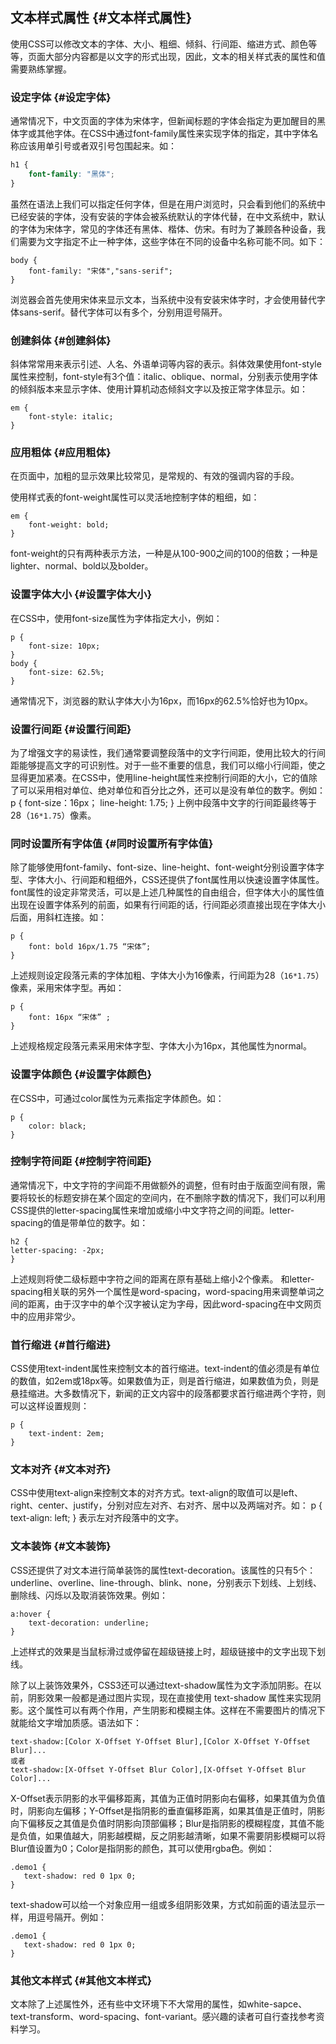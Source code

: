 ## 文本样式属性 {#文本样式属性}

使用CSS可以修改文本的字体、大小、粗细、倾斜、行间距、缩进方式、颜色等等，页面大部分内容都是以文字的形式出现，因此，文本的相关样式表的属性和值需要熟练掌握。

### 设定字体 {#设定字体}

通常情况下，中文页面的字体为宋体字，但新闻标题的字体会指定为更加醒目的黑体字或其他字体。在CSS中通过font-family属性来实现字体的指定，其中字体名称应该用单引号或者双引号包围起来。如：

```css
h1 {
    font-family: "黑体";
}
```

虽然在语法上我们可以指定任何字体，但是在用户浏览时，只会看到他们的系统中已经安装的字体，没有安装的字体会被系统默认的字体代替，在中文系统中，默认的字体为宋体字，常见的字体还有黑体、楷体、仿宋。有时为了兼顾各种设备，我们需要为文字指定不止一种字体，这些字体在不同的设备中名称可能不同。如下：

```
body {
    font-family: "宋体","sans-serif";
}
```

浏览器会首先使用宋体来显示文本，当系统中没有安装宋体字时，才会使用替代字体sans-serif。替代字体可以有多个，分别用逗号隔开。

### 创建斜体 {#创建斜体}

斜体常常用来表示引述、人名、外语单词等内容的表示。斜体效果使用font-style属性来控制，font-style有3个值：italic、oblique、normal，分别表示使用字体的倾斜版本来显示字体、使用计算机动态倾斜文字以及按正常字体显示。如：

```
em {
    font-style: italic;
}
```

### 应用粗体 {#应用粗体}

在页面中，加粗的显示效果比较常见，是常规的、有效的强调内容的手段。

使用样式表的font-weight属性可以灵活地控制字体的粗细，如：

```
em {
    font-weight: bold;
}
```

font-weight的只有两种表示方法，一种是从100-900之间的100的倍数；一种是lighter、normal、bold以及bolder。

### 设置字体大小 {#设置字体大小}

在CSS中，使用font-size属性为字体指定大小，例如：

```
p {
    font-size: 10px;
}
body {
    font-size: 62.5%;
}
```

通常情况下，浏览器的默认字体大小为16px，而16px的62.5\%恰好也为10px。

### 设置行间距 {#设置行间距}

为了增强文字的易读性，我们通常要调整段落中的文字行间距，使用比较大的行间距能够提高文字的可识别性。对于一些不重要的信息，我们可以缩小行间距，使之显得更加紧凑。在CSS中，使用line-height属性来控制行间距的大小，它的值除了可以采用相对单位、绝对单位和百分比之外，还可以是没有单位的数字。例如： p { font-size：16px； line-height: 1.75; } 上例中段落中文字的行间距最终等于28（`16*1.75`）像素。

### 同时设置所有字体值 {#同时设置所有字体值}

除了能够使用font-family、font-size、line-height、font-weight分别设置字体字型、字体大小、行间距和粗细外，CSS还提供了font属性用以快速设置字体属性。font属性的设定非常灵活，可以是上述几种属性的自由组合，但字体大小的属性值出现在设置字体系列的前面，如果有行间距的话，行间距必须直接出现在字体大小后面，用斜杠连接。如：

```
p {
    font: bold 16px/1.75 “宋体”;
}
```

上述规则设定段落元素的字体加粗、字体大小为16像素，行间距为28（`16*1.75`）像素，采用宋体字型。再如：

```
p {
    font: 16px “宋体” ;
}
```

上述规格规定段落元素采用宋体字型、字体大小为16px，其他属性为normal。

### 设置字体颜色 {#设置字体颜色}

在CSS中，可通过color属性为元素指定字体颜色。如：

```
p {
    color: black;
}
```

### 控制字符间距 {#控制字符间距}

通常情况下，中文字符的字间距不用做额外的调整，但有时由于版面空间有限，需要将较长的标题安排在某个固定的空间内，在不删除字数的情况下，我们可以利用CSS提供的letter-spacing属性来增加或缩小中文字符之间的间距。letter-spacing的值是带单位的数字。如：

```
h2 {
letter-spacing: -2px;
}
```

上述规则将使二级标题中字符之间的距离在原有基础上缩小2个像素。 和letter-spacing相关联的另外一个属性是word-spacing，word-spacing用来调整单词之间的距离，由于汉字中的单个汉字被认定为字母，因此word-spacing在中文网页中的应用非常少。

### 首行缩进 {#首行缩进}

CSS使用text-indent属性来控制文本的首行缩进。text-indent的值必须是有单位的数值，如2em或18px等。如果数值为正，则是首行缩进，如果数值为负，则是悬挂缩进。大多数情况下，新闻的正文内容中的段落都要求首行缩进两个字符，则可以这样设置规则：

```
p {
    text-indent: 2em;
}
```

### 文本对齐 {#文本对齐}

CSS中使用text-align来控制文本的对齐方式。text-align的取值可以是left、right、center、justify，分别对应左对齐、右对齐、居中以及两端对齐。如： p { text-align: left; } 表示左对齐段落中的文字。

### 文本装饰 {#文本装饰}

CSS还提供了对文本进行简单装饰的属性text-decoration。该属性的只有5个：underline、overline、line-through、blink、none，分别表示下划线、上划线、删除线、闪烁以及取消装饰效果。例如：

```
a:hover {
    text-decoration: underline;
}
```

上述样式的效果是当鼠标滑过或停留在超级链接上时，超级链接中的文字出现下划线。

除了以上装饰效果外，CSS3还可以通过text-shadow属性为文字添加阴影。在以前，阴影效果一般都是通过图片实现，现在直接使用 text-shadow 属性来实现阴影。这个属性可以有两个作用，产生阴影和模糊主体。这样在不需要图片的情况下就能给文字增加质感。语法如下：

```
text-shadow:[Color X-Offset Y-Offset Blur],[Color X-Offset Y-Offset Blur]...
或者
text-shadow:[X-Offset Y-Offset Blur Color],[X-Offset Y-Offset Blur Color]...

```

X-Offset表示阴影的水平偏移距离，其值为正值时阴影向右偏移，如果其值为负值时，阴影向左偏移；Y-Offset是指阴影的垂直偏移距离，如果其值是正值时，阴影向下偏移反之其值是负值时阴影向顶部偏移；Blur是指阴影的模糊程度，其值不能是负值，如果值越大，阴影越模糊，反之阴影越清晰，如果不需要阴影模糊可以将Blur值设置为0；Color是指阴影的颜色，其可以使用rgba色。例如：

```
.demo1 {
   text-shadow: red 0 1px 0;
}
```

text-shadow可以给一个对象应用一组或多组阴影效果，方式如前面的语法显示一样，用逗号隔开。例如：

```
.demo1 {
   text-shadow: red 0 1px 0;
}
```

### 其他文本样式 {#其他文本样式}

文本除了上述属性外，还有些中文环境下不大常用的属性，如white-sapce、text-transform、word-spacing、font-variant。感兴趣的读者可自行查找参考资料学习。

